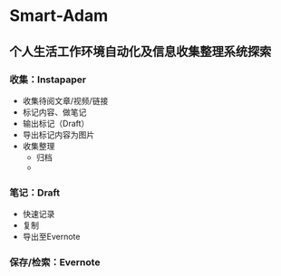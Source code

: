 # Smart-Adam

## 个人生活工作环境自动化及信息收集整理系统探索


### 收集：Instapaper
- 收集待阅文章/视频/链接
- 标记内容、做笔记
- 输出标记（Draft）
- 导出标记内容为图片
- 收集整理
  - 归档
  - 


### 笔记：Draft
- 快速记录
- 复制
- 导出至Evernote


### 保存/检索：Evernote
